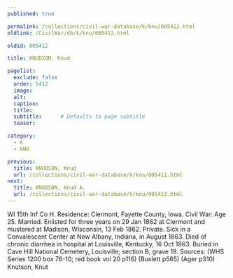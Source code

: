 ```yaml
---
published: true

permalink: /collections/civil-war-database/k/knu/005412.html
oldlink: /CivilWar/db/k/knu/005412.html

oldid: 005412

title: KNUDSON, Knud

pagelist:
  exclude: false
  order: 5412
  image: 
  alt:
  caption:
  title:
  subtitle:      # Defaults to page subtitle
  teaser:

category: 
  - K 
  - KNU

previous:
  title: KNUDSON, Knud
  url: /collections/civil-war-database/k/knu/005411.html  
next:
  title: KNUDSON, Knud A.
  url: /collections/civil-war-database/k/knu/005413.html   
---
```

WI 15th Inf Co H. Residence: Clermont, Fayette County, Iowa. Civil War: Age 25. Married. Enlisted for three years on 29 Jan 1862 at Clermont and mustered at Madison, Wisconsin, 13 Feb 1862. Private. Sick in a Convalescent Center at New Albany, Indiana, in August 1863. Died of chronic diarrhea in hospital at Louisville, Kentucky, 16 Oct 1863. Buried in Cave Hill National Cemetery, Louisville; section B, grave 19. Sources: (WHS Series 1200 box 76-10; red book vol 20 p116) (Buslett p565) (Ager p310) &#147;Knutson, Knut&#148;